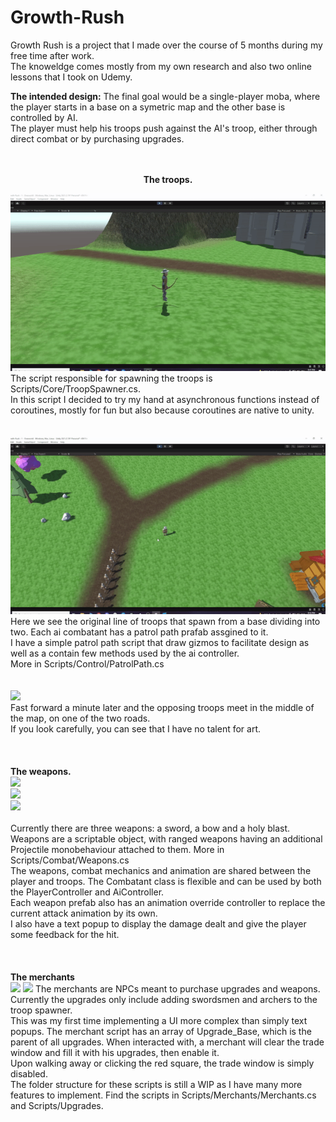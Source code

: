 # Growth-Rush
Growth Rush is a project that I made over the course of 5 months during my free time after work. <br>
The knoweldge comes mostly from my own research and also two online lessons that I took on Udemy.<br>


<strong>The intended design:</strong>
The final goal would be a single-player moba, where the player starts in a base on a symetric map and the other base is controlled by AI.<br>
The player must help his troops push against the AI's troop, either through direct combat or by purchasing upgrades.<br>
<br>
<br>
<p align="center">
<strong>The troops.</strong><br>
 
<img src="./GameplayGifs/TroopsSpawning.gif"><br>
The script responsible for spawning the troops is Scripts/Core/TroopSpawner.cs.<br>
In this script I decided to try my hand at asynchronous functions instead of coroutines, mostly for fun but also because coroutines are native to unity.<br>
<br>
<br>
<img src="./GameplayGifs/PatrolPath.gif"><br>
Here we see the original line of troops that spawn from a base dividing into two. Each ai combatant has a patrol path prafab assgined to it.<br>
I have a simple patrol path script that draw gizmos to facilitate design as well as a contain few methods used by the ai controller.<br>
More in Scripts/Control/PatrolPath.cs<br>
 <br>
 <br>
<img src="./GameplayGifs/TroopsCombat.gif"><br>
Fast forward a minute later and the opposing troops meet in the middle of the map, on one of the two roads.<br>
If you look carefully, you can see that I have no talent for art.<br>
 <br>
 <br>
 <br>
 <strong>The weapons.</strong><br>
 <img src="./GameplayGifs/PlayerSword.gif"><br>
 <img src="./GameplayGifs/PlayerBow.gif"><br>
 <img src="./GameplayGifs/PlayerMagic.gif"><br>
 <br>
 Currently there are three weapons: a sword, a bow and a holy blast. Weapons are a scriptable object, with ranged weapons having an additional Projectile monobehaviour attached to them. More in Scripts/Combat/Weapons.cs<br>
 The weapons, combat mechanics and animation are shared between the player and troops. The Combatant class is flexible and can be used by both the PlayerController and AiController.<br>
 Each weapon prefab also has an animation override controller to replace the current attack animation by its own.<br>
 I also have a text popup to display the damage dealt and give the player some feedback for the hit.<br>
 <br>
 <br>
 <br>
 <strong>The merchants</strong><br>
 <img src="./GameplayGifs/BuySword.gif">
 <img src="./GameplayGifs/BuyArcherUpgrade.gif">
 The merchants are NPCs meant to purchase upgrades and weapons. Currently the upgrades only include adding swordsmen and archers to the troop spawner.<br>
 This was my first time implementing a UI more complex than simply text popups. The merchant script has an array of Upgrade_Base, which is the parent of all upgrades. When interacted with, a merchant will clear the trade window and fill it with his upgrades, then enable it.<br>
 Upon walking away or clicking the red square, the trade window is simply disabled.<br>
 The folder structure for these scripts is still a WIP as I have many more features to implement. Find the scripts in Scripts/Merchants/Merchants.cs and Scripts/Upgrades.
</p>
